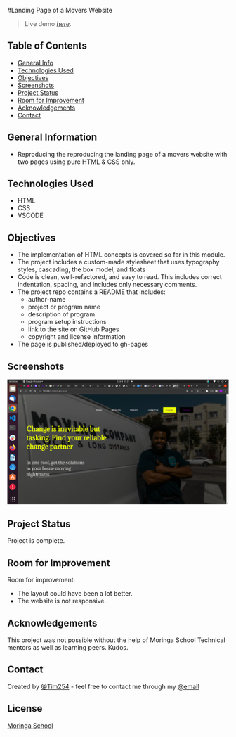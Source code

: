 #Landing Page of a Movers Website
> Live demo [_here_](https://tim254.github.io/MSIP-02/). 

## Table of Contents
* [General Info](#general-information)
* [Technologies Used](#technologies-used)
* [Objectives](#objectives)
* [Screenshots](#screenshots)
* [Project Status](#project-status)
* [Room for Improvement](#room-for-improvement)
* [Acknowledgements](#acknowledgements)
* [Contact](#contact)



## General Information
- Reproducing the reproducing the landing page of a movers website with two pages using pure HTML & CSS only.


## Technologies Used
- HTML
- CSS
- VSCODE


## Objectives

- The implementation of HTML concepts is covered so far in this module.
- The project includes a custom-made stylesheet that uses typography styles, cascading, the box model, and floats 
- Code is clean, well-refactored, and easy to read. This includes correct indentation, spacing, and includes only necessary comments.
- The project repo contains a README that includes:
    - author-name
    - project or program name
    - description of program
    - program setup instructions
    - link to the site on GitHub Pages
    - copyright and license information
- The page is published/deployed to gh-pages


## Screenshots
![Example screenshot](./assets/images/Screenshot%20from%202022-05-08%2023-21-42.png)




## Project Status
Project is complete.


## Room for Improvement

Room for improvement:
- The layout could have been a lot better.
- The website is not responsive.



## Acknowledgements
This project was not possible without the help of Moringa School Technical mentors as well as learning peers. Kudos.


## Contact
Created by [@Tim254](https://github.com/Tim254) - feel free to contact me through my [@email](tim.mailu@gmail.com)

## License
[Moringa School](https://moringaschool.com/)

